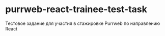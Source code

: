 # purrweb-react-trainee-test-task
Тестовое задание для участия в стажировке Purrweb по направлению React
